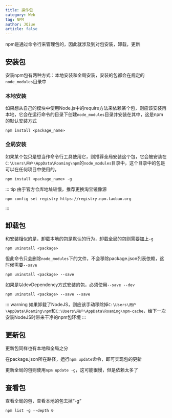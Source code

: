 ```yaml
---
title: 操作包
category: Web
tag: NPM
author: JQiue
article: false
---
```


npm是通过命令行来管理包的，因此就涉及到对包安装，卸载，更新

## 安装包

安装npm包有两种方式：本地安装和全局安装，安装的包都会在规定的`node_modules`目录中

### 本地安装

如果想从自己的模块中使用Node.js中的require方法来依赖某个包，则应该安装再本地，它会在运行命令的目录下创建`node_modules`目录并安装在其中，这是npm的默认安装方式

```shell script
npm install <package_name>
```

### 全局安装

如果某个包只是想当作命令行工具使用它，则推荐全局安装这个包，它会被安装在`C:\Users\用户\AppData\Roaming\npm`的`node_modules`目录中，这个目录中的包是可以在任何项目中使用的，

```shell script
npm install <package_name> -g
```

::: tip
由于官方仓库地址较慢，推荐更换淘宝镜像源

```shell script
npm config set registry https://registry.npm.taobao.org
```

:::

## 卸载包

和安装相似的是，卸载本地的包是默认的行为，卸载全局的包则需要加上`-g`

```shell script
npm uninstall <package>
```

但此命令只会删除`node_modules`下的文件，不会移除package.json列表依赖，这时候需要`--save`

```shell script
npm uninstall <package> --save
```

如果是以devDependency方式安装的包，必须使用`--save --dev`

```shell script
npm uninstall <package> --save --save
```

::: warning
如果卸载了NodeJS，则应该手动移除掉`C:\Users\用户\AppData\Roaming\npm`和`C:\Users\用户\AppData\Roaming\npm-cache`，给下一次安装NodeJS时带来干净的npm包环境
:::

## 更新包

更新包同样也有本地和全局之分

在package.json所在路径，运行`npm update`命令，即可实现包的更新

更新全局的包则使用`npm update -g`，这可能很慢，但是依赖太多了

## 查看包

查看全局的包，查看本地的包去掉“-g”

```shell script
npm list -g --depth 0
```
